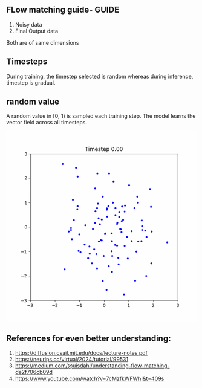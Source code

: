 ## FLow matching guide- GUIDE

1. Noisy data
2. Final Output data

Both are of same dimensions

## Timesteps
During training, the timestep selected is random
whereas 
during inference, timestep is gradual.

## random value
A random value in [0, 1) is sampled each training step.
The model learns the vector field across all timesteps.


![Output1](image/output_gif/flow_matching_dynamic_conditions.gif)

## References for even better understanding:

1. https://diffusion.csail.mit.edu/docs/lecture-notes.pdf
2. https://neurips.cc/virtual/2024/tutorial/99531
3. https://medium.com/@uisdahl/understanding-flow-matching-de2f706cb09d
4. https://www.youtube.com/watch?v=7cMzfkWFWhI&t=409s

